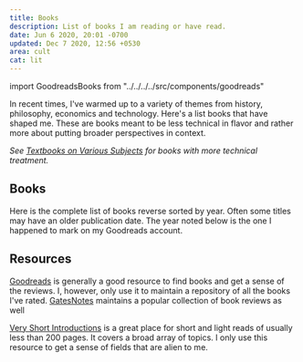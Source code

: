 ```yaml
---
title: Books
description: List of books I am reading or have read.
date: Jun 6 2020, 20:01 -0700
updated: Dec 7 2020, 12:56 +0530
area: cult
cat: lit
---
```


import GoodreadsBooks from "../../../../src/components/goodreads"

In recent times, I've warmed up to a variety of themes from history, philosophy,
economics and technology. Here's a list books that have shaped me. These are
books meant to be less technical in flavor and rather more about putting broader
perspectives in context.

_See [Textbooks on Various Subjects](/kb/textbooks-on-various-subjects) for
books with more technical treatment._

## Books

Here is the complete list of books reverse sorted by year. Often some titles
may have an older publication date. The year noted below is the one I happened
to mark on my Goodreads account.

<GoodreadsBooks />

## Resources

[Goodreads](https://www.goodreads.com) is generally a good resource to find books
and get a sense of the reviews. I, however, only use it to maintain a repository
of all the books I've rated. [GatesNotes](https://www.gatesnotes.com/Books)
maintains a popular collection of book reviews as well

[Very Short Introductions](https://www.veryshortintroductions.com) is a great
place for short and light reads of usually less than 200 pages. It covers a
broad array of topics. I only use this resource to get a sense of fields that
are alien to me.
